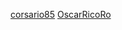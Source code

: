 [corsario85](https://github.com/corsario85/prueba-gh-eii)
[OscarRicoRo](https://github.com/OscarRicoRo/github-eii)